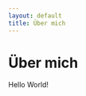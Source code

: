 ```yaml
---
layout: default
title: Über mich
---
```


<div class="post">
	<h1 class="pageTitle">Über mich</h1>
	<p>Hello World!</p>
</div>
